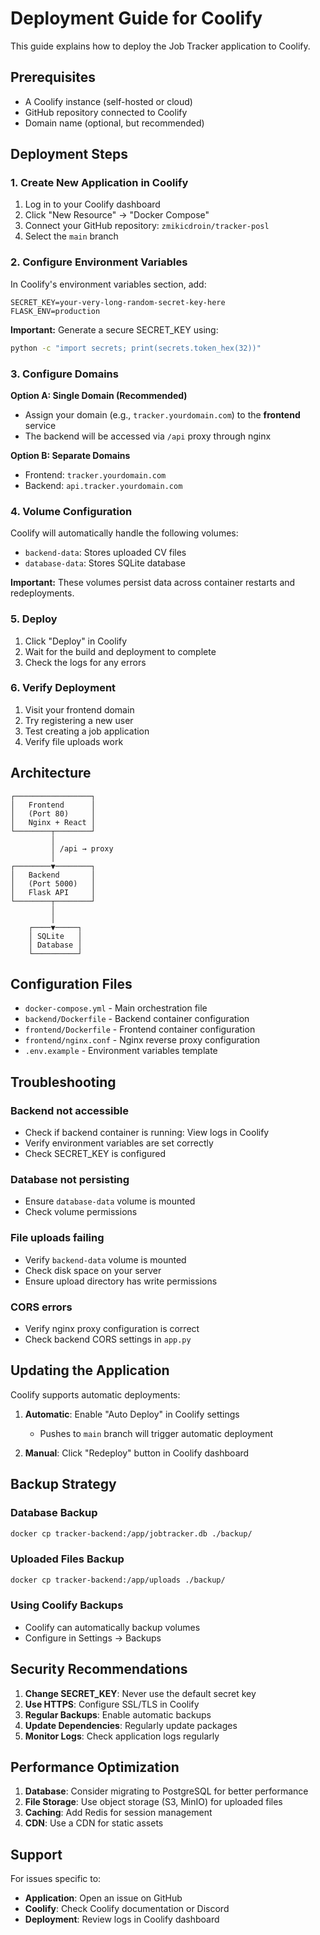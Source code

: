 # Deployment Guide for Coolify

This guide explains how to deploy the Job Tracker application to Coolify.

## Prerequisites

- A Coolify instance (self-hosted or cloud)
- GitHub repository connected to Coolify
- Domain name (optional, but recommended)

## Deployment Steps

### 1. Create New Application in Coolify

1. Log in to your Coolify dashboard
2. Click "New Resource" → "Docker Compose"
3. Connect your GitHub repository: `zmikicdroin/tracker-posl`
4. Select the `main` branch

### 2. Configure Environment Variables

In Coolify's environment variables section, add:

```
SECRET_KEY=your-very-long-random-secret-key-here
FLASK_ENV=production
```

**Important:** Generate a secure SECRET_KEY using:
```bash
python -c "import secrets; print(secrets.token_hex(32))"
```

### 3. Configure Domains

**Option A: Single Domain (Recommended)**
- Assign your domain (e.g., `tracker.yourdomain.com`) to the **frontend** service
- The backend will be accessed via `/api` proxy through nginx

**Option B: Separate Domains**
- Frontend: `tracker.yourdomain.com`
- Backend: `api.tracker.yourdomain.com`

### 4. Volume Configuration

Coolify will automatically handle the following volumes:
- `backend-data`: Stores uploaded CV files
- `database-data`: Stores SQLite database

**Important:** These volumes persist data across container restarts and redeployments.

### 5. Deploy

1. Click "Deploy" in Coolify
2. Wait for the build and deployment to complete
3. Check the logs for any errors

### 6. Verify Deployment

1. Visit your frontend domain
2. Try registering a new user
3. Test creating a job application
4. Verify file uploads work

## Architecture

```
┌─────────────────┐
│   Frontend      │
│   (Port 80)     │
│   Nginx + React │
└────────┬────────┘
         │
         │ /api → proxy
         │
┌────────▼────────┐
│   Backend       │
│   (Port 5000)   │
│   Flask API     │
└────────┬────────┘
         │
         │
    ┌────▼─────┐
    │ SQLite   │
    │ Database │
    └──────────┘
```

## Configuration Files

- `docker-compose.yml` - Main orchestration file
- `backend/Dockerfile` - Backend container configuration
- `frontend/Dockerfile` - Frontend container configuration
- `frontend/nginx.conf` - Nginx reverse proxy configuration
- `.env.example` - Environment variables template

## Troubleshooting

### Backend not accessible
- Check if backend container is running: View logs in Coolify
- Verify environment variables are set correctly
- Check SECRET_KEY is configured

### Database not persisting
- Ensure `database-data` volume is mounted
- Check volume permissions

### File uploads failing
- Verify `backend-data` volume is mounted
- Check disk space on your server
- Ensure upload directory has write permissions

### CORS errors
- Verify nginx proxy configuration is correct
- Check backend CORS settings in `app.py`

## Updating the Application

Coolify supports automatic deployments:

1. **Automatic**: Enable "Auto Deploy" in Coolify settings
   - Pushes to `main` branch will trigger automatic deployment

2. **Manual**: Click "Redeploy" button in Coolify dashboard

## Backup Strategy

### Database Backup
```bash
docker cp tracker-backend:/app/jobtracker.db ./backup/
```

### Uploaded Files Backup
```bash
docker cp tracker-backend:/app/uploads ./backup/
```

### Using Coolify Backups
- Coolify can automatically backup volumes
- Configure in Settings → Backups

## Security Recommendations

1. **Change SECRET_KEY**: Never use the default secret key
2. **Use HTTPS**: Configure SSL/TLS in Coolify
3. **Regular Backups**: Enable automatic backups
4. **Update Dependencies**: Regularly update packages
5. **Monitor Logs**: Check application logs regularly

## Performance Optimization

1. **Database**: Consider migrating to PostgreSQL for better performance
2. **File Storage**: Use object storage (S3, MinIO) for uploaded files
3. **Caching**: Add Redis for session management
4. **CDN**: Use a CDN for static assets

## Support

For issues specific to:
- **Application**: Open an issue on GitHub
- **Coolify**: Check Coolify documentation or Discord
- **Deployment**: Review logs in Coolify dashboard
